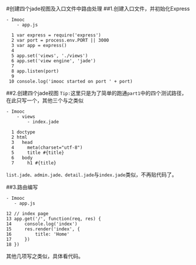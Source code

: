 #创建四个jade视图及入口文件中路由处理
##1.创建入口文件，并初始化Express
```
- Imooc
    - app.js

  1 var express = require('express')
  2 var port = process.env.PORT || 3000
  3 var app = express()
  4 
  5 app.set('views', './views')
  6 app.set('view engine', 'jade')
  7 
  8 app.listen(port)
  9 
 10 console.log('imooc started on port ' + port)
```

##2.创建四个jade视图
`Tip:`这里只是为了简单的跑通`part1`中的四个测试路径，在此只写一个，其他三个与之类似

```
- Imooc
    - views
        - index.jade
 
  1 doctype
  2 html
  3   head
  4     meta(charset="utf-8")
  5     title #{title}
  6   body
  7     h1 #{title}
 ```
 `list.jade、admin.jade、detail.jade`与`index.jade`类似，不再贴代码了。
 
##3.路由编写
 
 ```
- Imooc
    - app.js

 12 // index page
 13 app.get('/', function(req, res) {
 14     console.log('index')
 15     res.render('index', {
 16         title: 'Home'
 17     })
 18 })
```

其他几项写之类似，具体看代码。